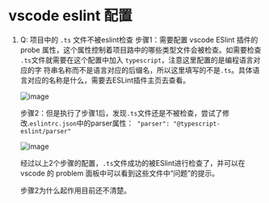 # vscode eslint 配置
1. Q: 项目中的 `.ts` 文件不被eslint检查
   步骤1：需要配置 vscode ESlint 插件的 probe 属性，这个属性控制着项目路中的哪些类型文件会被检查。如需要检查 `.ts`文件就需要在这个配置中加入 `typescript`，注意这里配置的是编程语言对应的字    符串名称而不是语言对应的后缀名，所以这里填写的不是`.ts`。具体语言对应的名称是什么，需要去ESLint插件主页去查看。
   
   ![image](https://user-images.githubusercontent.com/900931/135645397-b76b9afe-e95d-46df-a93e-e9efecf9a6f1.png)

   步骤2：但是执行了步骤1后，发现`.ts`文件还是不被检查，尝试了修改.`eslintrc.json`中的parser属性：` "parser": "@typescript-eslint/parser"`
   
   ![image](https://user-images.githubusercontent.com/900931/135645553-70df7146-944b-41d2-9dfe-edbb4be77cfc.png)


   经过以上2个步骤的配置，`.ts`文件成功的被ESlint进行检查了，并可以在vscode 的 problem 面板中可以看到这些文件中“问题”的提示。

   步骤2为什么起作用目前还不清楚。
   
